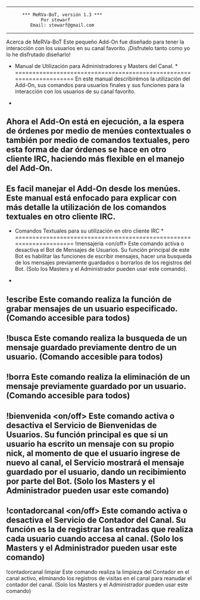 ------------------------------------------------------
          *** MeRVa-BoT, versión 1.3 ***
                 Por stewarf
             Email: stewarf@gmail.com
------------------------------------------------------

Acerca de MeRVa-BoT
Este pequeño Add-On fue diseñado para tener la interacción con los usuarios en su canal favorito.
¡Disfrutelo tanto como yo lo he disfrutado diseñarlo!

* Manual de Utilización para Administradores y Masters del Canal. *
====================================================================
En este manual describirémos la utilización del Add-On, sus comandos para usuarios
finales y sus funciones para la interacción con los usuarios de su canal favorito.
-
Ahora el Add-On está en ejecución, a la espera de órdenes por medio de menúes
contextuales o también por medio de comandos textuales, pero esta forma de dar órdenes
se hace en otro cliente IRC, haciendo más flexible en el manejo del Add-On.
-
Es facil manejar el Add-On desde los menúes. Este manual está enfocado para explicar 
con más detalle la utilización de los comandos textuales en otro cliente IRC.
-
* Comandos Textuales para su utilización en otro cliente IRC *
====================================================================
!mensajeria <on/off>
Este comando activa o desactiva el Bot de Mensajes de Usuarios. Su función principal
de este Bot es habilitar las funciones de escribir mensajes, hacer una busqueda
de los mensajes previamente guardados o borrarlos de los registros del Bot.
(Solo los Masters y el Administrador pueden usar este comando).
-
!escribe <usuario> <mensaje>
Este comando realiza la función de grabar mensajes de un usuario especificado.
(Comando accesible para todos)
-
!busca <usuario>
Este comando realiza la busqueda de un mensaje guardado previamente dentro de un usuario.
(Comando accesible para todos)
-
!borra <usuario>
Este comando realiza la eliminación de un mensaje previamente guardado por un usuario.
(Comando accesible para todos)
-
!bienvenida <on/off>
Este comando activa o desactiva el Servicio de Bienvenidas de Usuarios. Su función
principal es que si un usuario ha escrito un mensaje con su propio nick, al momento
de que el usuario ingrese de nuevo al canal, el Servicio mostrará el mensaje guardado
por el usuario, dando un recibimiento por parte del Bot.
(Solo los Masters y el Administrador pueden usar este comando)
-
!contadorcanal <on/off>
Este comando activa o desactiva el Servicio de Contador del Canal. Su función es la
de registrar las entradas que realiza cada usuario cuando accesa al canal.
(Solo los Masters y el Administrador pueden usar este comando)
-
!contadorcanal limpiar
Este comando realiza la limpieza del Contador en el canal activo, eliminando los
registros de visitas en el canal para reanudar el contador del canal.
(Solo los Masters y el Administrador pueden usar este comando)
